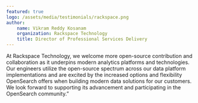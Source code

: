 ```yaml
---
featured: true
logo: /assets/media/testimonials/rackspace.png
author: 
    name: Vikram Reddy Kosanam
    organization: Rackspace Technology
    title: Director of Professional Services Delivery
---
```


At Rackspace Technology, we welcome more open-source contribution and collaboration as it underpins modern analytics platforms and technologies. Our engineers utilize the open-source spectrum across our data platform implementations and are excited by the increased options and flexibility OpenSearch offers when building modern data solutions for our customers. We look forward to supporting its advancement and participating in the OpenSearch community.”